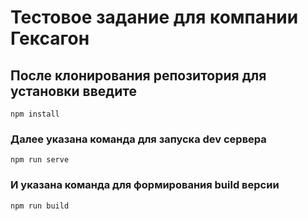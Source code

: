 # Тестовое задание для компании Гексагон

## После клонирования репозитория для установки введите
```
npm install
```

### Далее указана команда для запуска dev сервера
```
npm run serve
```

### И указана команда для формирования build версии
```
npm run build
```
